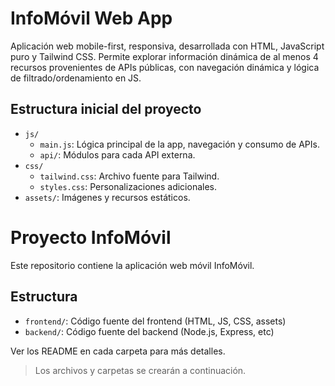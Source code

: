 # InfoMóvil Web App

Aplicación web mobile-first, responsiva, desarrollada con HTML, JavaScript puro y Tailwind CSS. Permite explorar información dinámica de al menos 4 recursos provenientes de APIs públicas, con navegación dinámica y lógica de filtrado/ordenamiento en JS.

## Estructura inicial del proyecto

  - `js/`
    - `main.js`: Lógica principal de la app, navegación y consumo de APIs.
    - `api/`: Módulos para cada API externa.
  - `css/`
    - `tailwind.css`: Archivo fuente para Tailwind.
    - `styles.css`: Personalizaciones adicionales.
  - `assets/`: Imágenes y recursos estáticos.
# Proyecto InfoMóvil

Este repositorio contiene la aplicación web móvil InfoMóvil.

## Estructura
- `frontend/`: Código fuente del frontend (HTML, JS, CSS, assets)
- `backend/`: Código fuente del backend (Node.js, Express, etc)

Ver los README en cada carpeta para más detalles.
> Los archivos y carpetas se crearán a continuación.